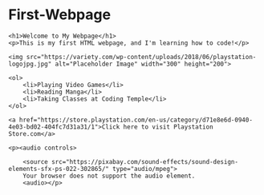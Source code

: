 # First-Webpage

<!DOCTYPE html>
<html lang="en">
<head>
    <meta charset="UTF-8">
    <meta name="viewport" content="width=device-width, initial-scale=1.0">
    <title>My First Webpage</title>
</head>
<body>

    <h1>Welcome to My Webpage</h1>
    <p>This is my first HTML webpage, and I'm learning how to code!</p>

    <img src="https://variety.com/wp-content/uploads/2018/06/playstation-logojpg.jpg" alt="Placeholder Image" width="300" height="200">

    <ol>
        <li>Playing Video Games</li>
        <li>Reading Manga</li>
        <li>Taking Classes at Coding Temple</li>
    </ol>

    <a href="https://store.playstation.com/en-us/category/d71e8e6d-0940-4e03-bd02-404fc7d31a31/1">Click here to visit Playstation Store.com</a>

    <p><audio controls>
       
        <source src="https://pixabay.com/sound-effects/sound-design-elements-sfx-ps-022-302865/" type="audio/mpeg">
        Your browser does not support the audio element.
        <audio></p>
        



</body>
</html>
